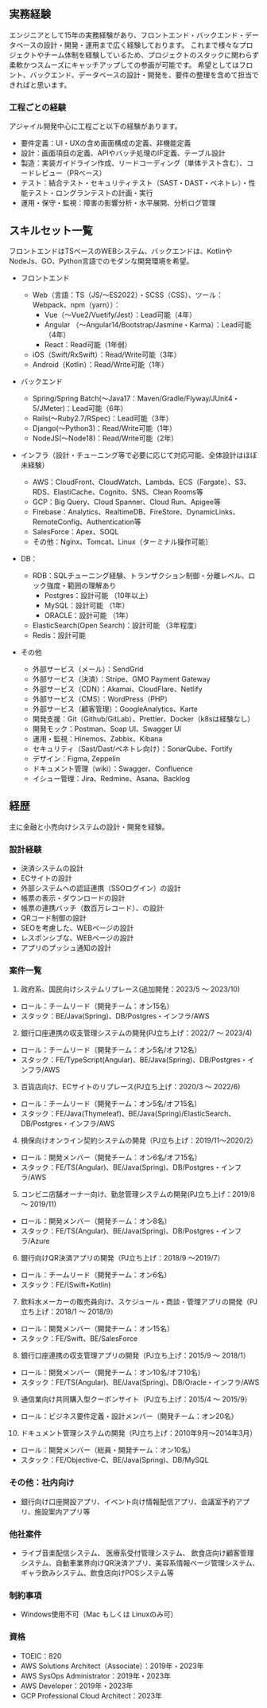 ## 実務経験
エンジニアとして15年の実務経験があり、フロントエンド・バックエンド・データベースの設計・開発・運用まで広く経験しております。
これまで様々なプロジェクトやチーム体制を経験しているため、プロジェクトのスタックに関わらず柔軟かつスムーズにキャッチアップしての参画が可能です。
希望としてはフロント、バックエンド、データベースの設計・開発を、要件の整理を含めて担当できればと思います。

### 工程ごとの経験
アジャイル開発中心に工程ごと以下の経験があります。
- 要件定義：UI・UXの含め画面構成の定義、非機能定義
- 設計：画面項目の定義、APIやバッチ処理のIF定義、テーブル設計
- 製造：実装ガイドライン作成、リードコーディング（単体テスト含む）、コードレビュー（PRベース）
- テスト：結合テスト・セキュリティテスト（SAST・DAST・ペネトレ）・性能テスト・ロングランテストの計画・実行
- 運用・保守・監視：障害の影響分析・水平展開、分析ログ管理

## スキルセット一覧
フロントエンドはTSベースのWEBシステム、バックエンドは、KotlinやNodeJs、GO、Python言語でのモダンな開発環境を希望。
- フロントエンド
    - Web（言語：TS（JS/〜ES2022）・SCSS（CSS）、ツール：Webpack、npm（yarn））：
        - Vue（〜Vue2/Vuetify/Jest）：Lead可能（4年）
        - Angular （〜Angular14/Bootstrap/Jasmine・Karma）：Lead可能（4年）
        - React：Read可能（1年弱）
    - iOS（Swift/RxSwift）：Read/Write可能（3年）
    - Android（Kotlin）：Read/Write可能（1年）
- バックエンド
    - Spring/Spring Batch(〜Java17：Maven/Gradle/Flyway/JUnit4・5/JMeter)：Lead可能（6年）
    - Rails(〜Ruby2.7/RSpec)：Lead可能（3年）
    - Django(〜Python3)：Read/Write可能（1年）
    - NodeJS(〜Node18)：Read/Write可能（2年）
- インフラ（設計・チューニング等で必要に応じて対応可能、全体設計はほぼ未経験）
    - AWS：CloudFront、CloudWatch、Lambda、ECS（Fargate）、S3、 RDS、ElastiCache、Cognito、SNS、Clean Rooms等
    - GCP：Big Query、Cloud Spanner、Cloud Run、Apigee等
    - Firebase：Analytics、RealtimeDB、FireStore、DynamicLinks、RemoteConfig、Authentication等
    - SalesForce：Apex、SOQL
    - その他：Nginx、Tomcat、Linux（ターミナル操作可能）
- DB：
  - RDB：SQLチューニング経験、トランザクション制御・分離レベル、ロック強度・範囲の理解あり
    - Postgres：設計可能 （10年以上）
    - MySQL：設計可能 （1年）
    - ORACLE：設計可能 （1年）
  - ElasticSearch(Open Search)：設計可能 （3年程度）
  - Redis：設計可能

- その他
  - 外部サービス（メール）：SendGrid
  - 外部サービス（決済）：Stripe、GMO Payment Gateway
  - 外部サービス（CDN）：Akamai、CloudFlare、Netlify
  - 外部サービス（CMS）：WordPress（PHP）
  - 外部サービス（顧客管理）：GoogleAnalytics、Karte
  - 開発支援：Git（Github/GitLab）、Prettier、Docker（k8sは経験なし）
  - 開発モック：Postman、Soap UI、Swagger UI
  - 運用・監視：Hinemos、Zabbix、Kibana
  - セキュリティ（Sast/Dast/ペネトレ向け）：SonarQube、Fortify
  - デザイン：Figma, Zeppelin
  - ドキュメント管理（wiki）：Swagger、Confluence
  - イシュー管理：Jira、Redmine、Asana、Backlog

## 経歴
主に金融と小売向けシステムの設計・開発を経験。

### 設計経験
- 決済システムの設計
- ECサイトの設計
- 外部システムへの認証連携（SSOログイン）の設計
- 帳票の表示・ダウンロードの設計
- 帳票の連携バッチ（数百万レコード）、の設計
- QRコード制御の設計
- SEOを考慮した、WEBページの設計
- レスポンシブな、WEBページの設計
- アプリのプッシュ通知の設計

### 案件一覧
  1. 政府系、国民向けシステムリプレース(追加開発：2023/5 〜 2023/10)
  - ロール：チームリード（開発チーム：オン15名）
  - スタック：BE/Java(Spring)、DB/Postgres・インフラ/AWS

  2. 銀行口座連携の収支管理システムの開発(PJ立ち上げ：2022/7 〜 2023/4)
  - ロール：チームリード（開発チーム：オン5名/オフ12名）
  - スタック：FE/TypeScript(Angular)、BE/Java(Spring)、DB/Postgres・インフラ/AWS

  3. 百貨店向け、ECサイトのリプレース(PJ立ち上げ：2020/3 〜 2022/6)
  - ロール：チームリード（開発チーム：オン5名/オフ15名）
  - スタック：FE/Java(Thymeleaf)、BE/Java(Spring)/ElasticSearch、DB/Postgres・インフラ/AWS

  4. 損保向けオンライン契約システムの開発（PJ立ち上げ：2019/11〜2020/2）
  - ロール：開発メンバー（開発チーム：オン6名/オフ15名）
  - スタック：FE/TS(Angular)、BE/Java(Spring)、DB/Postgres・インフラ/AWS

  5. コンビニ店舗オーナー向け、勤怠管理システムの開発(PJ立ち上げ：2019/8 〜 2019/11)
  - ロール：開発メンバー（開発チーム：オン8名）
  - スタック：FE/TS(Angular)、BE/Java(Spring)、DB/Postgres・インフラ/Azure

  6. 銀行向けQR決済アプリの開発（PJ立ち上げ：2018/9 〜2019/7）
  - ロール：チームリード（開発チーム：オン6名）
  - スタック：FE/(Swift+Kotlin)

  7. 飲料水メーカーの販売員向け、スケジュール・商談・管理アプリの開発（PJ立ち上げ：2018/1 〜 2018/9）
  - ロール：開発メンバー（開発チーム：オン15名）
  - スタック：FE/Swift、BE/SalesForce

  8. 銀行口座連携の収支管理アプリの開発（PJ立ち上げ：2015/9 〜 2018/1）
  - ロール：開発メンバー（開発チーム：オン10名/オフ10名）
  - スタック：FE/TS(Angular)、BE/Java(Spring)、DB/Oracle・インフラ/AWS

  9. 通信業向け共同購入型クーポンサイト（PJ立ち上げ：2015/4 〜 2015/9）
  - ロール：ビジネス要件定義・設計メンバー（開発チーム：オン20名）

  10. ドキュメント管理システムの開発（PJ立ち上げ：2010年9月〜2014年3月）
  - ロール：開発メンバー（総員・開発チーム：オン10名）
  - スタック：FE/Objective-C、BE/Java(Spring)、DB/MySQL

### その他：社内向け
- 銀行向け口座開設アプリ、イベント向け情報配信アプリ、会議室予約アプリ、施設案内アプリ等

### 他社案件
- ライブ音楽配信システム、 医療系受付管理システム、 飲食店向け顧客管理システム、自動車業界向けQR決済アプリ、美容系情報ページ管理システム、ギャラ飲みシステム、飲食店向けPOSシステム等

### 制約事項
- Windows使用不可（Mac もしくは Linuxのみ可）

### 資格
- TOEIC：820
- AWS Solutions Architect（Associate）：2019年・2023年
- AWS SysOps Administrator：2019年・2023年
- AWS Developer：2019年・2023年
- GCP Professional Cloud Architect：2023年